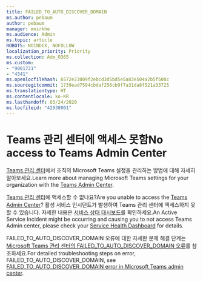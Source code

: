 ```yaml
---
title: FAILED_TO_AUTO_DISCOVER_DOMAIN
ms.author: pebaum
author: pebaum
manager: mnirkhe
ms.audience: Admin
ms.topic: article
ROBOTS: NOINDEX, NOFOLLOW
localization_priority: Priority
ms.collection: Adm_O365
ms.custom:
- "9001721"
- "4341"
ms.openlocfilehash: 6572e23009f2ebcd3d5bd5e5a83e504a2b5f500c
ms.sourcegitcommit: 1739ead7594cbdaf256cb9f7a31da8f521a33725
ms.translationtype: HT
ms.contentlocale: ko-KR
ms.lasthandoff: 03/24/2020
ms.locfileid: "42938001"
---
```

# <a name="no-access-to-teams-admin-center"></a><span data-ttu-id="a89ad-102">Teams 관리 센터에 액세스 못함</span><span class="sxs-lookup"><span data-stu-id="a89ad-102">No access to Teams Admin Center</span></span>

<span data-ttu-id="a89ad-103">[Teams 관리 센터](https://docs.microsoft.com/microsoftteams/enable-features-office-365)에서 조직의 Microsoft Teams 설정을 관리하는 방법에 대해 자세히 알아보세요.</span><span class="sxs-lookup"><span data-stu-id="a89ad-103">Learn more about managing Microsoft Teams settings for your organization with the [Teams Admin Center](https://docs.microsoft.com/microsoftteams/enable-features-office-365).</span></span>

<span data-ttu-id="a89ad-104">[Teams 관리 센터](https://docs.microsoft.com/microsoftteams/enable-features-office-365)에 액세스할 수 없나요?</span><span class="sxs-lookup"><span data-stu-id="a89ad-104">Are you unable to access the [Teams Admin Center](https://docs.microsoft.com/microsoftteams/enable-features-office-365)?</span></span> <span data-ttu-id="a89ad-105">활성 서비스 인시던트가 발생하여 Teams 관리 센터에 액세스하지 못할 수 있습니다. 자세한 내용은 [서비스 상태 대시보드](https://status.office365.com/)를 확인하세요.</span><span class="sxs-lookup"><span data-stu-id="a89ad-105">An Active Service Incident might be occurring and causing you to not access Teams Admin center, please check your [Service Health Dashboard](https://status.office365.com/) for details.</span></span>

<span data-ttu-id="a89ad-106">FAILED_TO_AUTO_DISCOVER_DOMAIN 오류에 대한 자세한 문제 해결 단계는 [Microsoft Teams 관리 센터의 FAILED_TO_AUTO_DISCOVER_DOMAIN 오류](https://docs.microsoft.com/microsoftteams/troubleshoot/teams-administration/failed-to-auto-discover-domain-error-teams-admin-center)를 참조하세요.</span><span class="sxs-lookup"><span data-stu-id="a89ad-106">For detailed troubleshooting steps on error, FAILED_TO_AUTO_DISCOVER_DOMAIN, see [FAILED_TO_AUTO_DISCOVER_DOMAIN error in Microsoft Teams admin center](https://docs.microsoft.com/microsoftteams/troubleshoot/teams-administration/failed-to-auto-discover-domain-error-teams-admin-center).</span></span>
